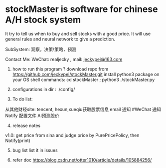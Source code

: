 # stockMaster is software for chinese A/H stock system
It try to tell us when to buy and sell stocks with a good price.
It will use general rules and neural network to give a prediction.

SubSystem:  观察，决策\策略，预测

Contact Me: WeChat: realjecky , mail: jeckypei@163.com
  

1. how to run this program ?
  download repo from https://github.com/jeckypei/stockMaster.git
  install python3 package on your OS
  shell commands: cd stockMaster ; python3 ./stockMaster.py

2. configurations 
  in dir : ./config/
  
3. To do list: 
 
 从其他财经site: tencent, hexun,xueqiu获取股票信息
 email 通知
 #WeChat 通知
 Notify 配置文件 
 AI预测股价
 
4. release notes

  v1.0:
    get price from sina and judge price by PurePricePolicy, then Notify(print)

5. bug list
  list it in issues 
  
6. refer doc
https://blog.csdn.net/otter1010/article/details/105884256/



